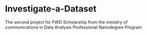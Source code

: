 # Investigate-a-Dataset
The second project for FWD Scholarship from the ministry of communications in Data Analysis Professional Nanodegree Program
